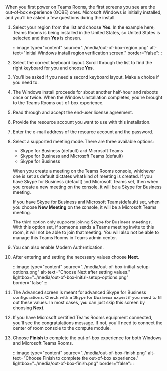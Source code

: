 When you first power on Teams Rooms, the first screens you see are the out-of-box experience (OOBE) ones. Microsoft Windows is initially installed, and you'll be asked a few questions during the install.

1. Select your region from the list and choose **Yes**. In the example here, Teams Rooms is being installed in the United States, so United States is selected and then **Yes** is chosen.

   :::image type="content" source="../media/out-of-box-region.png" alt-text="Initial Windows install region verification screen." border="false":::

1. Select the correct keyboard layout. Scroll through the list to find the right keyboard for you and choose **Yes**.
1. You'll be asked if you need a second keyboard layout. Make a choice if you need to.
1. The Windows install proceeds for about another half-hour and reboots once or twice. When the Windows installation completes, you're brought to the Teams Rooms out-of-box experience.
1. Read through and accept the end-user license agreement.
1. Provide the resource account you want to use with this installation.
1. Enter the e-mail address of the resource account and the password.
1. Select a supported meeting mode.  There are three available options:

   - Skype for Business (default) and Microsoft Teams
   - Skype for Business and Microsoft Teams (default)
   - Skype for Business

   When you create a meeting on the Teams Rooms console, whichever one is set as default dictates what kind of meeting is created. If you have Skype for Business (default) and Microsoft Teams set, then when you create a new meeting on the console, it will be a Skype for Business meeting.

   If you have Skype for Business and Microsoft Teams(default) set, when you choose **New Meeting** on the console, it will be a Microsoft Teams meeting.

   The third option only supports joining Skype for Business meetings. With this option set, if someone sends a Teams meeting invite to this room, it will not be able to join that meeting. You will also not be able to manage this Teams Rooms in Teams admin center.

1. You can also enable Modern Authentication.
1. After entering and setting the necessary values choose **Next**.

   :::image type="content" source="../media/out-of-box-initial-setup-options.png" alt-text="Choose Next after setting values." lightbox="../media/out-of-box-initial-setup-options.png" border="false":::

1. The Advanced screen is meant for advanced Skype for Business configurations. Check with a Skype for Business expert if you need to fill out these values. In most cases, you can just skip this screen by choosing **Next**.
1. If you have Microsoft certified Teams Rooms equipment connected, you'll see the congratulations message. If not, you'll need to connect the center of room console to the compute module.
1. Choose **Finish** to complete the out-of-box experience for both Windows and Microsoft Teams Rooms.

   :::image type="content" source="../media/out-of-box-finish.png" alt-text="Choose Finish to complete the out-of-box experience." lightbox="../media/out-of-box-finish.png" border="false":::
